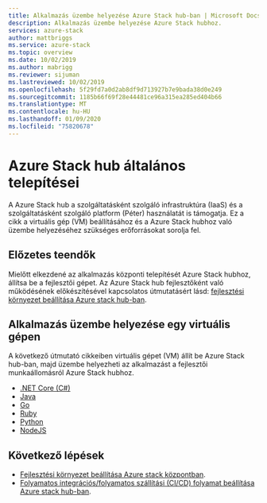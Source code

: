 ```yaml
---
title: Alkalmazás üzembe helyezése Azure Stack hub-ban | Microsoft Docs
description: Alkalmazás üzembe helyezése Azure Stack hubhoz.
services: azure-stack
author: mattbriggs
ms.service: azure-stack
ms.topic: overview
ms.date: 10/02/2019
ms.author: mabrigg
ms.reviewer: sijuman
ms.lastreviewed: 10/02/2019
ms.openlocfilehash: 5f29fd7a0d2ab8df9d713927b7e9bada38d0e249
ms.sourcegitcommit: 1185b66f69f28e44481ce96a315ea285ed404b66
ms.translationtype: MT
ms.contentlocale: hu-HU
ms.lasthandoff: 01/09/2020
ms.locfileid: "75820678"
---
```

# <a name="common-deployments-for-azure-stack-hub"></a>Azure Stack hub általános telepítései

A Azure Stack hub a szolgáltatásként szolgáló infrastruktúra (IaaS) és a szolgáltatásként szolgáló platform (Péter) használatát is támogatja. Ez a cikk a virtuális gép (VM) beállításához és a Azure Stack hubhoz való üzembe helyezéséhez szükséges erőforrásokat sorolja fel.

## <a name="before-you-begin"></a>Előzetes teendők

Mielőtt elkezdené az alkalmazás központi telepítését Azure Stack hubhoz, állítsa be a fejlesztői gépet. Az Azure Stack hub fejlesztőként való működésének előkészítésével kapcsolatos útmutatásért lásd: [fejlesztési környezet beállítása Azure stack hub-ban](azure-stack-dev-start.md).

## <a name="deploy-an-app-to-a-vm"></a>Alkalmazás üzembe helyezése egy virtuális gépen

A következő útmutató cikkeiben virtuális gépet (VM) állít be Azure Stack hub-ban, majd üzembe helyezheti az alkalmazást a fejlesztői munkaállomásról Azure Stack hubhoz.

- [.NET Core (C#)](azure-stack-dev-start-howto-vm-dotnet.md)
- [Java](azure-stack-dev-start-howto-vm-java.md)
- [Go](azure-stack-dev-start-howto-vm-go.md)
- [Ruby](azure-stack-dev-start-howto-vm-ruby.md)
- [Python](azure-stack-dev-start-howto-vm-python.md)
- [NodeJS](azure-stack-dev-start-howto-vm-nodejs.md)

## <a name="next-steps"></a>Következő lépések

- [Fejlesztési környezet beállítása Azure stack központban](azure-stack-dev-start.md).
- [Folyamatos integrációs/folyamatos szállítási (CI/CD) folyamat beállítása Azure stack hub-ban](azure-stack-solution-pipeline.md).
